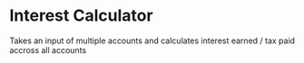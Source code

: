 # Interest Calculator
 Takes an input of multiple accounts and calculates interest earned / tax paid accross all accounts
